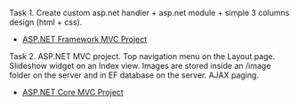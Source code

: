 Task 1. Create custom asp.net handler + asp.net module + simple 3 columns design (html + css).
- [ASP.NET Framework MVC Project](SimpleHandlerAndModule)

Task 2.  ASP.NET MVC project. Top navigation menu on the Layout page. Slideshow widget on an Index view. Images are stored inside an /image folder on the server and in EF database on the server. AJAX  paging.
- [ASP.NET Core MVC Project](SimpleGallery/SimpleGallery)
